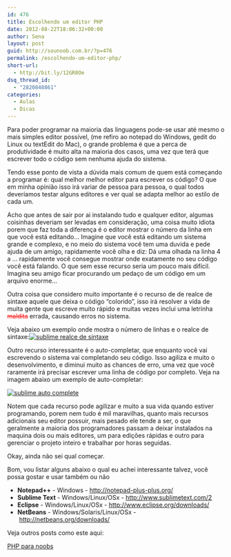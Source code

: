 ```yaml
---
id: 476
title: Escolhendo um editor PHP
date: 2012-08-22T18:06:32+00:00
author: Sena
layout: post
guid: http://sounoob.com.br/?p=476
permalink: /escolhendo-um-editor-php/
short-url:
  - http://bit.ly/12GR8Oe
dsq_thread_id:
  - "2820848861"
categories:
  - Aulas
  - Dicas
---
```

Para poder programar na maioria das linguagens pode-se usar até mesmo o mais simples editor possível, (me refiro ao notepad do Windows, gedit do Linux ou textEdit do Mac), o grande problema é que a perca de produtividade é muito alta na maioria dos casos, uma vez que terá que escrever todo o código sem nenhuma ajuda do sistema.

Tendo esse ponto de vista a dúvida mais comum de quem está começando a programar é: qual melhor melhor editor para escrever os código? O que em minha opinião isso irá variar de pessoa para pessoa, o qual todos deveríamos testar alguns editores e ver qual se adapta melhor ao estilo de cada um.<!--more-->

Acho que antes de sair por ai instalando tudo e qualquer editor, algumas coisinhas deveriam ser levadas em consideração, uma coisa muito idiota porem que faz toda a diferença é o editor mostrar o número da linha em que você está editando&#8230; Imagine que você está editando um sistema grande e complexo, e no meio do sistema você tem uma duvida e pede ajuda de um amigo, rapidamente você olha e diz: Dá uma olhada na linha 4 a &#8230; rapidamente você consegue mostrar onde exatamente no seu código você está falando. O que sem esse recurso seria um pouco mais difícil. Imagina seu amigo ficar procurando um pedaço de um código em um arquivo enorme&#8230;

Outra coisa que considero muito importante é o recurso de de realce de sintaxe aquele que deixa o código “colorido”, isso irá resolver a vida de muita gente que escreve muito rápido e muitas vezes inclui uma letrinha <del style="color: #ff0000;">maldita</del> errada, causando erros no sistema.

Veja abaixo um exemplo onde mostra o número de linhas e o realce de sintaxe:[<img class="aligncenter size-full wp-image-480" title="sublime realce de sintaxe" alt="sublime realce de sintaxe" src="./uploads/2012/08/sublime_realce-de-sintaxe.png" width="627" height="466" srcset="./uploads/2012/08/sublime_realce-de-sintaxe.png 627w, ./uploads/2012/08/sublime_realce-de-sintaxe-300x222.png 300w" sizes="(max-width: 627px) 100vw, 627px" />](./uploads/2012/08/sublime_realce-de-sintaxe.png)

Outro recurso interessante é o auto-completar, que enquanto você vai escrevendo o sistema vai completando seu código. Isso agiliza e muito o desenvolvimento, e diminui muito as chances de erro, uma vez que você raramente irá precisar escrever uma linha de código por completo. Veja na imagem abaixo um exemplo de auto-completar:

[<img class="aligncenter size-full wp-image-478" title="sublime auto complete" alt="sublime auto complete" src="./uploads/2012/08/sublime_auto-complete.png" width="627" height="466" srcset="./uploads/2012/08/sublime_auto-complete.png 627w, ./uploads/2012/08/sublime_auto-complete-300x222.png 300w" sizes="(max-width: 627px) 100vw, 627px" />](./uploads/2012/08/sublime_auto-complete.png)
  
Notem que cada recurso pode agilizar e muito a sua vida quando estiver programando, porem nem tudo é mil maravilhas, quanto mais recursos adicionais seu editor possuir, mais pesado ele tende a ser, o que geralmente a maioria dos programadores passam a deixar instalados na maquina dois ou mais editores, um para edições rápidas e outro para gerenciar o projeto inteiro e trabalhar por horas seguidas.

Okay, ainda não sei qual começar.

Bom, vou listar alguns abaixo o qual eu achei interessante talvez, você possa gostar e usar também ou não

  * **Notepad++** - Windows - <a title="Notepad++" href="http://notepad-plus-plus.org/" target="_blank">http://notepad-plus-plus.org/</a>
  * **Sublime Text** - Windows/Linux/OSx - <a title="Sublime" href="http://www.sublimetext.com/2" target="_blank">http://www.sublimetext.com/2</a>
  * **Eclipse** - Windows/Linux/OSx - <a title="Eclipse" href="http://www.eclipse.org/downloads/" target="_blank">http://www.eclipse.org/downloads/</a>
  * **NetBeans** - Windows/Solaris/Linux/OSx - <a title="NetBeans" href="http://netbeans.org/downloads/" target="_blank">http://netbeans.org/downloads/</a>

Veja outros posts como este aqui:
  
[PHP para noobs](./php-para-noobs/ "PHP para Noobs")